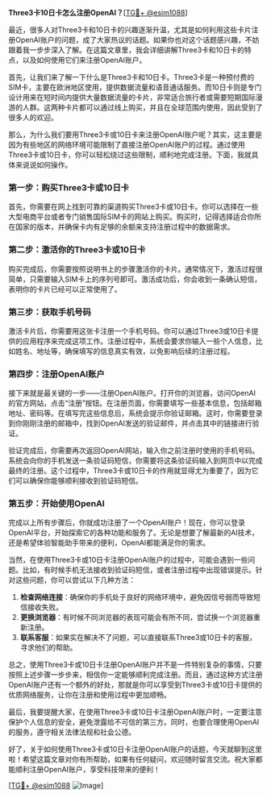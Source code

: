 **Three3卡10日卡怎么注册OpenAI？**[[TG💪+ @esim1088](https://t.me/s/esim1088)]

最近，很多人对Three3卡和10日卡的兴趣逐渐升温，尤其是如何利用这些卡片注册OpenAI账户的问题，成了大家热议的话题。如果你也对这个话题感兴趣，不妨跟着我一步步深入了解。在这篇文章里，我会详细讲解Three3卡和10日卡的特点，以及如何使用它们来注册OpenAI账户。

首先，让我们来了解一下什么是Three3卡和10日卡。Three3卡是一种预付费的SIM卡，主要在欧洲地区使用，提供数据流量和语音通话服务。而10日卡则是专门设计用来在短时间内提供大量数据流量的卡片，非常适合旅行者或需要短期国际漫游的人群。这两种卡片都可以通过线上购买，并且在全球范围内使用，因此受到了很多人的欢迎。

那么，为什么我们要用Three3卡或10日卡来注册OpenAI账户呢？其实，这主要是因为有些地区的网络环境可能限制了直接注册OpenAI账户的过程。通过使用Three3卡或10日卡，你可以轻松绕过这些限制，顺利地完成注册。下面，我就具体来说说如何操作。

### 第一步：购买Three3卡或10日卡

首先，你需要在网上找到可靠的渠道购买Three3卡或10日卡。你可以选择在一些大型电商平台或者专门销售国际SIM卡的网站上购买。购买时，记得选择适合你所在国家的版本，并确保卡内有足够的余额来支持注册过程中的数据需求。

### 第二步：激活你的Three3卡或10日卡

购买完成后，你需要按照说明书上的步骤激活你的卡片。通常情况下，激活过程很简单，只需要输入SIM卡上的序列号即可。激活成功后，你会收到一条确认短信，表明你的卡片已经可以正常使用了。

### 第三步：获取手机号码

激活卡片后，你需要用这张卡注册一个手机号码。你可以通过Three3或10日卡提供的应用程序来完成这项工作。注册过程中，系统会要求你输入一些个人信息，比如姓名、地址等，确保填写的信息真实有效，以免影响后续的注册过程。

### 第四步：注册OpenAI账户

接下来就是最关键的一步——注册OpenAI账户。打开你的浏览器，访问OpenAI的官方网站，点击“注册”按钮。在注册页面，你需要填写一些基本信息，包括邮箱地址、密码等。在填写完这些信息后，系统会提示你验证邮箱。这时，你需要登录到你刚刚注册的邮箱中，找到OpenAI发送的验证邮件，并点击其中的链接进行验证。

验证完成后，你需要再次返回OpenAI网站，输入你之前注册时使用的手机号码。系统会向你的手机发送一条验证码短信，你需要将这条验证码输入到网页中以完成最终的注册。这个过程中，Three3卡或10日卡的作用就显得尤为重要了，因为它们可以确保你能够顺利接收到验证码短信。

### 第五步：开始使用OpenAI

完成以上所有步骤后，你就成功注册了一个OpenAI账户！现在，你可以登录OpenAI平台，开始探索它的各种功能和服务了。无论是想要了解最新的AI技术，还是希望体验智能助手带来的便利，OpenAI都能满足你的需求。

当然，在使用Three3卡或10日卡注册OpenAI账户的过程中，可能会遇到一些问题。比如，有时候手机无法接收到验证码短信，或者注册过程中出现错误提示。针对这些问题，你可以尝试以下几种方法：

1. **检查网络连接**：确保你的手机处于良好的网络环境中，避免因信号弱而导致短信接收失败。
2. **更换浏览器**：有时候不同浏览器的表现可能会有所不同，尝试换一个浏览器重新注册。
3. **联系客服**：如果实在解决不了问题，可以直接联系Three3或10日卡的客服，寻求他们的帮助。

总之，使用Three3卡或10日卡注册OpenAI账户并不是一件特别复杂的事情，只要按照上述步骤一步步来，相信你一定能够顺利完成注册。而且，通过这种方式注册OpenAI账户还有一个额外的好处，那就是你可以享受到Three3卡或10日卡提供的优质网络服务，让你在注册和使用过程中更加顺畅。

最后，我要提醒大家，在使用Three3卡或10日卡注册OpenAI账户时，一定要注意保护个人信息的安全，避免泄露给不可信的第三方。同时，也要合理使用OpenAI的服务，遵守相关法律法规和社会公德。

好了，关于如何使用Three3卡或10日卡注册OpenAI账户的话题，今天就聊到这里啦！希望这篇文章对你有所帮助，如果有任何疑问，欢迎随时留言交流。祝大家都能顺利注册OpenAI账户，享受科技带来的便利！

[[TG💪+ @esim1088](https://t.me/s/esim1088) ![Image](https://i.postimg.cc/4NQfJmqS/Snipaste-2025-05-13-00-14-12.png)]
